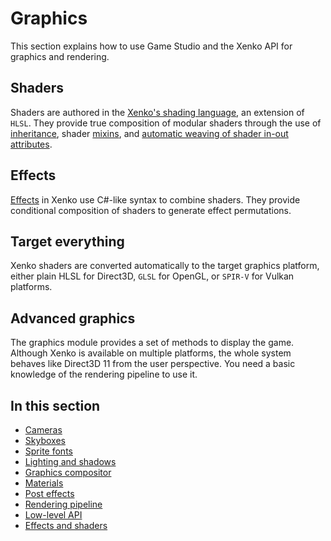 # Graphics

This section explains how to use Game Studio and the Xenko API for graphics and rendering.

## Shaders

Shaders are authored in the [Xenko's shading language](effects-and-shaders/shading-language/index.md), an extension of `HLSL`. They provide true composition of modular shaders through the use of [inheritance](effects-and-shaders/shading-language/shader-classes-mixins-and-inheritance.md), shader [mixins](effects-and-shaders/shading-language/composition.md), and [automatic weaving of shader in-out attributes](effects-and-shaders/shading-language/automatic-shader-stage-input-output.md).

## Effects

[Effects](effects-and-shaders/effect-language.md) in Xenko use C#-like syntax to combine shaders. They provide conditional composition of shaders to generate effect permutations.

## Target everything

Xenko shaders are converted automatically to the target graphics platform, either plain HLSL for Direct3D, `GLSL` for OpenGL, or `SPIR-V` for Vulkan platforms.

## Advanced graphics

The graphics module provides a set of methods to display the game. Although Xenko is available on multiple platforms, the whole system behaves like Direct3D 11 from the user perspective. You need a basic knowledge of the rendering pipeline to use it.

## In this section

* [Cameras](cameras/index.md)
* [Skyboxes](skyboxes.md)
* [Sprite fonts](sprite-fonts.md)
* [Lighting and shadows](lights-and-shadows/index.md)
* [Graphics compositor](graphics-compositor/index.md)
* [Materials](materials/index.md)
* [Post effects](post-effects/index.md)
* [Rendering pipeline](rendering-pipeline/index.md)
* [Low-level API](low-level-api/index.md)
* [Effects and shaders](effects-and-shaders/index.md)